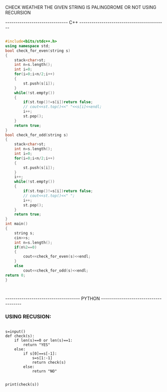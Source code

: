 CHECK WEATHER THE GIVEN STRING IS PALINGDROME OR NOT USING RECURSION

-------------------------------      C++  -------------------------------------------

```.cpp

#include<bits/stdc++.h>
using namespace std;
bool check_for_even(string s)
{
    stack<char>st;
    int n=s.length();
    int i=0;
    for(i=0;i<n/2;i++)
    {
        st.push(s[i]);
    }
    while(!st.empty())
    {
        if(st.top()!=s[i])return false;
        // cout<<st.top()<<" "<<s[i]<<endl;
        i++;
        st.pop();
    }
    return true;
}
bool check_for_odd(string s)
{
    stack<char>st;
    int n=s.length();
    int i=0;
    for(i=0;i<n/2;i++)
    {
        st.push(s[i]);
    }
    i++;
    while(!st.empty())
    {
        if(st.top()!=s[i])return false;
        // cout<<st.top()<<" ";
        i++;
        st.pop();
    }
    return true;
}
int main()
{
    string s;
    cin>>s;
    int n=s.length();
    if(n%2==0)
    {
        cout<<check_for_even(s)<<endl;
    }
    else
        cout<<check_for_odd(s)<<endl;
return 0;
}




```


-------------------------------------   PYTHON --------------------------------------

<H3> USING RECUSION: </H3>

```.PY

s=input()
def check(s):
    if len(s)==0 or len(s)==1:
        return "YES"
    else:
        if s[0]==s[-1]:
            s=s[1:-1]
            return check(s)
        else:
            return "NO"
    

print(check(s))

```
